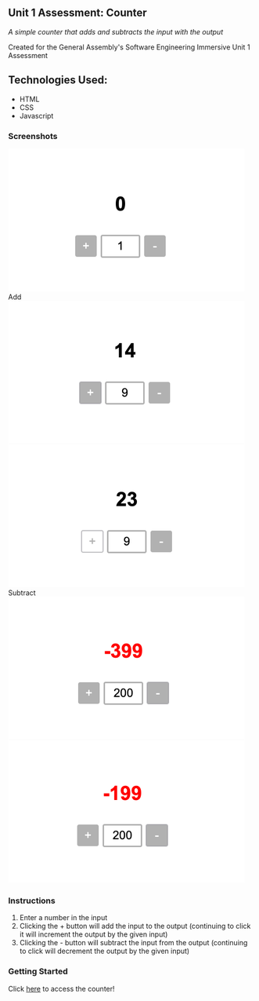 ## Unit 1 Assessment: Counter 
*A simple counter that adds and subtracts the input with the output*

Created for the General Assembly's Software Engineering Immersive Unit 1 Assessment 

## Technologies Used:
- HTML
- CSS
- Javascript

### Screenshots 
<img src="/images/main.png" alt="main"/>
Add
<img src="/images/add2.png" alt="add"/><img src="/images/add.png" alt="add"/>
Subtract
<img src="/images/subtract.png" alt="subtract"/><img src="/images/subtract2.png" alt="subtract"/>


### Instructions 
1. Enter a number in the input 
2. Clicking the + button will add the input to the output (continuing to click it will increment the output by the given input)
3. Clicking the - button will subtract the input from the output (continuing to click will decrement the output by the given input)

### Getting Started
Click [here](https://tiffbouchard.github.io/unit-1-assessment/)  to access the counter!
